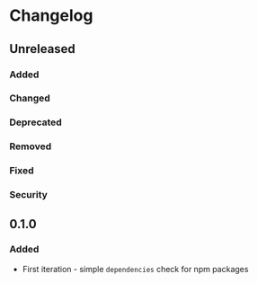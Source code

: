 # Changelog

## Unreleased

### Added

### Changed

### Deprecated

### Removed

### Fixed

### Security

## 0.1.0

### Added

- First iteration - simple `dependencies` check for npm packages
